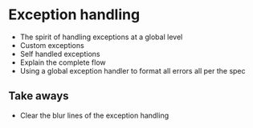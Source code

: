 # Exception handling

- The spirit of handling exceptions at a global level
- Custom exceptions
- Self handled exceptions
- Explain the complete flow
- Using a global exception handler to format all errors all per the spec

## Take aways

- Clear the blur lines of the exception handling
